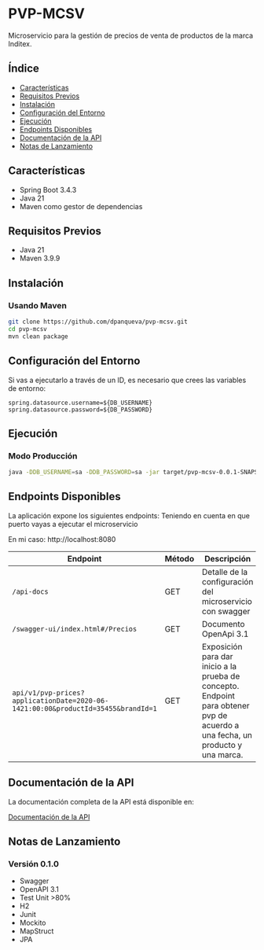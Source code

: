 # PVP-MCSV

Microservicio para la gestión de precios de venta de productos de la marca Inditex.

## Índice

* [Características](#características)
* [Requisitos Previos](#requisitos-previos)
* [Instalación](#instalación)
* [Configuración del Entorno](#configuración-del-entorno)
* [Ejecución](#ejecución)
* [Endpoints Disponibles](#endpoints-disponibles)
* [Documentación de la API](#documentación-de-la-api)
* [Notas de Lanzamiento](#notas-de-lanzamiento)

## Características

* Spring Boot 3.4.3
* Java 21
* Maven como gestor de dependencias


## Requisitos Previos

* Java 21
* Maven 3.9.9

## Instalación

### Usando Maven

```bash
git clone https://github.com/dpanqueva/pvp-mcsv.git
cd pvp-mcsv
mvn clean package
```


## Configuración del Entorno

Si vas a ejecutarlo a través de un ID, es necesario que crees las variables de entorno:

```plaintext
spring.datasource.username=${DB_USERNAME}
spring.datasource.password=${DB_PASSWORD}
```

## Ejecución

### Modo Producción

```bash
java -DDB_USERNAME=sa -DDB_PASSWORD=sa -jar target/pvp-mcsv-0.0.1-SNAPSHOT.jar

```

## Endpoints Disponibles

La aplicación expone los siguientes endpoints:
Teniendo en cuenta en que puerto vayas a ejecutar el microservicio

En mi caso: http://localhost:8080

| Endpoint        | Método | Descripción                                                                                                                    |
|-----------------|-------|--------------------------------------------------------------------------------------------------------------------------------|
| `/api-docs`     | GET | Detalle de la configuración del microservicio con swagger                                                                      |
| `/swagger-ui/index.html#/Precios`      | GET | Documento OpenApi 3.1                                                                                                          |
| `api/v1/pvp-prices?applicationDate=2020-06-1421:00:00&productId=35455&brandId=1` | GET | Exposición para dar inicio a la prueba de concepto. Endpoint para obtener pvp de acuerdo a una fecha, un producto y una marca. |

## Documentación de la API

La documentación completa de la API está disponible en:

[Documentación de la API](https://github.com/dpanqueva/pvp-mcsv/wiki)

## Notas de Lanzamiento

### Versión 0.1.0

* Swagger
* OpenAPI 3.1
* Test Unit >80%
* H2
* Junit
* Mockito
* MapStruct
* JPA
